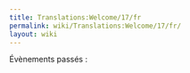 ```yaml
---
title: Translations:Welcome/17/fr
permalink: wiki/Translations:Welcome/17/fr/
layout: wiki
---
```


Évènements passés :
